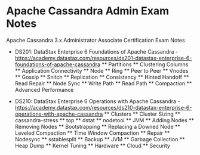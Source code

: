 # Apache Cassandra Admin Exam Notes
Apache Cassandra 3.x Administrator Associate Certification Exam Notes


* DS201: DataStax Enterprise 6 Foundations of Apache Cassandra - https://academy.datastax.com/resources/ds201-datastax-enterprise-6-foundations-of-apache-cassandra
** Partitions
** Clustering Columns
** Application Connectivity
** Node
** Ring
** Peer to Peer
** Vnodes
** Gossip
** Snitch
** Replication
** Consistency
** Hinted Handoff
** Read Repair
** Node Sync
** Write Path
** Read Path
** Compaction
** Advanced Performance

* DS210: DataStax Enterprise 6 Operations with Apache Cassandra -https://academy.datastax.com/resources/ds210-datastax-enterprise-6-operations-with-apache-cassandra
** Clusters
** Cluster Sizing
** cassandra-stress
** top
** dstat
** nodetool
** JVM
** Adding Nodes
** Removing Nodes
** Bootstrapping
** Replacing a Downed Node
** Leveled Compaction
** Time Window Compaction
** Repair
** Nodesync
** sstablesplit
** Backup
** JVM
** Garbage Collection
** Heap Dump
** Kernel Tuning
** Hardware
** Cloud
** Security
